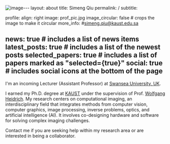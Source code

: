 ![image](https://github.com/qsimeng/qsimeng.github.io/assets/39697941/55a263f3-865a-4d88-80ea-08076780874e)---
layout: about
title: Simeng Qiu
permalink: /
subtitle: 

profile:
  align: right
  image: prof_pic.jpg
  image_circular: false # crops the image to make it circular
  more_info: #simeng.qiu@kaust.edu.sa


news: true  # includes a list of news items
latest_posts: true  # includes a list of the newest posts
selected_papers: true # includes a list of papers marked as "selected={true}"
social: true  # includes social icons at the bottom of the page
---

I'm an incoming Lecturer (Assistant Professor) at [Swansea University, UK](https://www.swansea.ac.uk/). 

I earned my Ph.D. degree at [KAUST](https://www.kaust.edu.sa/en/) under the supervision of Prof. [Wolfgang Heidrich](https://vccimaging.org/People/heidriw/). My research centers on computational imaging, an interdisciplinary field that integrates methods from computer vision, computer graphics, image processing, inverse problems, optics, and artificial intelligence (AI). It involves co-designing hardware and software for solving complex imaging challenges.

Contact me if you are seeking help within my research area or are interested in being a collaborator.

